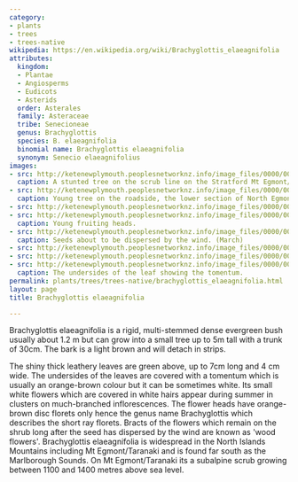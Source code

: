 ```yaml
---
category:
- plants
- trees
- trees-native
wikipedia: https://en.wikipedia.org/wiki/Brachyglottis_elaeagnifolia
attributes:
  kingdom:
  - Plantae
  - Angiosperms
  - Eudicots
  - Asterids
  order: Asterales
  family: Asteraceae
  tribe: Senecioneae
  genus: Brachyglottis
  species: B. elaeagnifolia
  binomial name: Brachyglottis elaeagnifolia
  synonym: Senecio elaeagnifolius
images:
- src: http://ketenewplymouth.peoplesnetworknz.info/image_files/0000/0007/4439/Brachyglottis_elaeagnifolia___2_.JPG
  caption: A stunted tree on the scrub line on the Stratford Mt Egmont/Taranaki plateau.
- src: http://ketenewplymouth.peoplesnetworknz.info/image_files/0000/0003/5939/Brachyglottis_elaeagnifolia__Leatherwood__2_.JPG
  caption: Young tree on the roadside, the lower section of North Egmont road.
- src: http://ketenewplymouth.peoplesnetworknz.info/image_files/0000/0007/4449/Brachyglottis_elaeagnifolia_-001.JPG
- src: http://ketenewplymouth.peoplesnetworknz.info/image_files/0000/0005/0714/Brachyglottis_elaeagnifolia-007.JPG
  caption: Young fruiting heads.
- src: http://ketenewplymouth.peoplesnetworknz.info/image_files/0000/0005/6324/Brachyglottis_elaeagnifolia-003.JPG
  caption: Seeds about to be dispersed by the wind. (March)
- src: http://ketenewplymouth.peoplesnetworknz.info/image_files/0000/0003/5944/Brachyglottis_elaeagnifolia__Leatherwood__3_.JPG
- src: http://ketenewplymouth.peoplesnetworknz.info/image_files/0000/0003/5934/Brachyglottis_elaeagnifolia__Leatherwood__1_.JPG
- src: http://ketenewplymouth.peoplesnetworknz.info/image_files/0000/0003/5929/Brachyglottis_elaeagnifolia__Leatherwood.JPG
  caption: The undersides of the leaf showing the tomentum.
permalink: plants/trees/trees-native/brachyglottis_elaeagnifolia.html
layout: page
title: Brachyglottis elaeagnifolia

---
```

Brachyglottis elaeagnifolia is a rigid, multi-stemmed dense evergreen bush usually about 1.2 m but can grow into a small tree up to 5m tall with a trunk of 30cm. The bark is a light brown and will detach in strips. 

The shiny thick leathery leaves are green above, up to 7cm long and 4 cm wide. The undersides of the leaves are covered with a tomentum which is usually an orange-brown colour but it can be sometimes white. 
Its small white flowers which are covered in white hairs appear during summer in clusters on much-branched inflorescences. The flower heads have orange-brown disc florets only hence the genus name Brachyglottis which describes the short ray florets. Bracts of the flowers which remain on the shrub long after the seed has dispersed by the wind are known as 'wood flowers'.
Brachyglottis elaeagnifolia is widespread in the North Islands Mountains including Mt Egmont/Taranaki and is found far south as the Marlborough Sounds. On Mt Egmont/Taranaki its a subalpine scrub growing between 1100 and 1400 metres above sea level.
